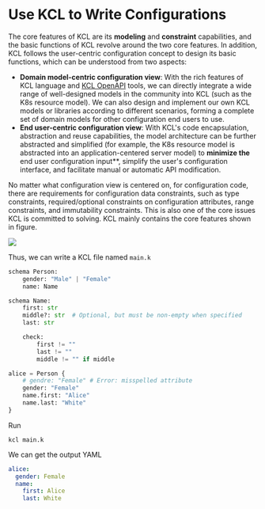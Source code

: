 # Use KCL to Write Configurations

The core features of KCL are its **modeling** and **constraint** capabilities, and the basic functions of KCL revolve around the two core features. In addition, KCL follows the user-centric configuration concept to design its basic functions, which can be understood from two aspects:

- **Domain model-centric configuration view**: With the rich features of KCL language and [KCL OpenAPI](https://kcl-lang.github.io/docs/tools/cli/openapi/quick-start) tools, we can directly integrate a wide range of well-designed models in the community into KCL (such as the K8s resource model). We can also design and implement our own KCL models or libraries according to different scenarios, forming a complete set of domain models for other configuration end users to use.
- **End user-centric configuration view**: With KCL's code encapsulation, abstraction and reuse capabilities, the model architecture can be further abstracted and simplified (for example, the K8s resource model is abstracted into an application-centered server model) to **minimize the** end user configuration input**, simplify the user's configuration interface, and facilitate manual or automatic API modification.

No matter what configuration view is centered on, for configuration code, there are requirements for configuration data constraints, such as type constraints, required/optional constraints on configuration attributes, range constraints, and immutability constraints. This is also one of the core issues KCL is committed to solving. KCL mainly contains the core features shown in figure.

![](/img/blog/2022-09-15-declarative-config-overview/05-kcl-core-feature.png)

Thus, we can write a KCL file named `main.k`

```python
schema Person:
    gender: "Male" | "Female"
    name: Name

schema Name:
    first: str
    middle?: str  # Optional, but must be non-empty when specified
    last: str

    check:
        first != ""
        last != ""
        middle != "" if middle

alice = Person {
    # gendre: "Female" # Error: misspelled attribute
    gender: "Female"
    name.first: "Alice"
    name.last: "White"
}
```

Run

```
kcl main.k
```

We can get the output YAML

```yaml
alice:
  gender: Female
  name:
    first: Alice
    last: White
```

